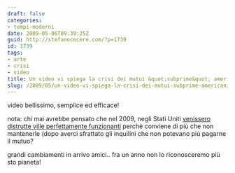 ```yaml
---
draft: false
categories:
- tempi-moderni
date: 2009-05-06T09:39:25Z
guid: http://stefanocecere.com/?p=1739
id: 1739
tags:
- arte
- crisi
- video
title: Un video vi spiega la crisi dei mutui &quot;subprime&quot; americani…
slug: /2009/05/un-video-vi-spiega-la-crisi-dei-mutui-subprime-americani/
---
```


video bellissimo, semplice ed efficace!
  
nota: chi mai avrebbe pensato che nel 2009, negli Stati Uniti [venissero distrutte ville perfettamente funzionanti](http://www.corriere.it/esteri/09_maggio_05/banche_distrugge_ville_caretto_84bc52e0-39a9-11de-ab3d-00144f02aabc.shtml) perchè conviene di più che non mantenerle (dopo averci sfrattato gli inquilini che non potevano più pagarne il mutuo?
  
grandi cambiamenti in arrivo amici.. fra un anno non lo riconosceremo più sto pianeta!